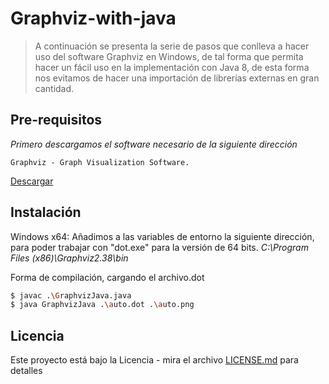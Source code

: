 # Graphviz-with-java
> A continuación se presenta la serie de pasos que conlleva a hacer uso del software Graphviz en Windows, de tal forma que permita hacer un fácil uso en la implementación con Java 8, de esta forma nos evitamos de hacer una importación de librerías externas en gran cantidad.

## Pre-requisitos
_Primero descargamos el software necesario de la siguiente dirección_

```
Graphviz - Graph Visualization Software.
```
[Descargar](http://www.graphviz.org/download/)

## Instalación

Windows x64:
Añadimos a las variables de entorno la siguiente dirección, para poder trabajar con "dot.exe" para la versión de 64 bits.
_C:\Program Files (x86)\Graphviz2.38\bin_

Forma de compilación, cargando el archivo.dot
```sh
$ javac .\GraphvizJava.java
$ java GraphvizJava .\auto.dot .\auto.png
```

## Licencia
Este proyecto está bajo la Licencia - mira el archivo [LICENSE.md](LICENSE.md) para detalles
